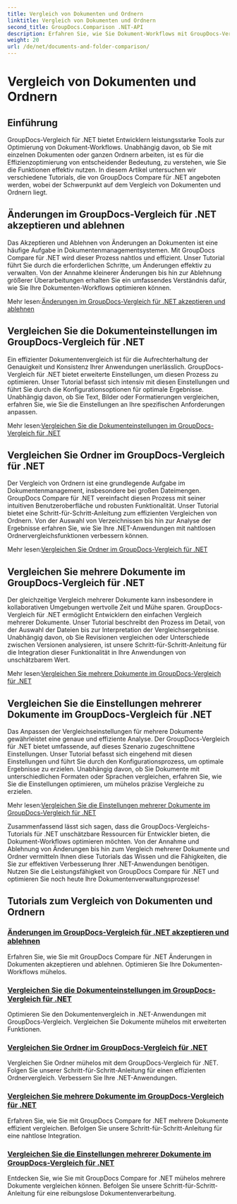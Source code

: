 ```yaml
---
title: Vergleich von Dokumenten und Ordnern
linktitle: Vergleich von Dokumenten und Ordnern
second_title: GroupDocs.Comparison .NET-API
description: Erfahren Sie, wie Sie Dokument-Workflows mit GroupDocs-Vergleichs-Tutorials für .NET optimieren. Akzeptieren Sie Änderungen, lehnen Sie sie ab und vergleichen Sie Dokumente und Ordner mühelos.
weight: 20
url: /de/net/documents-and-folder-comparison/
---
```


# Vergleich von Dokumenten und Ordnern

## Einführung

GroupDocs-Vergleich für .NET bietet Entwicklern leistungsstarke Tools zur Optimierung von Dokument-Workflows. Unabhängig davon, ob Sie mit einzelnen Dokumenten oder ganzen Ordnern arbeiten, ist es für die Effizienzoptimierung von entscheidender Bedeutung, zu verstehen, wie Sie die Funktionen effektiv nutzen. In diesem Artikel untersuchen wir verschiedene Tutorials, die von GroupDocs Compare für .NET angeboten werden, wobei der Schwerpunkt auf dem Vergleich von Dokumenten und Ordnern liegt.

## Änderungen im GroupDocs-Vergleich für .NET akzeptieren und ablehnen

Das Akzeptieren und Ablehnen von Änderungen an Dokumenten ist eine häufige Aufgabe in Dokumentenmanagementsystemen. Mit GroupDocs Compare für .NET wird dieser Prozess nahtlos und effizient. Unser Tutorial führt Sie durch die erforderlichen Schritte, um Änderungen effektiv zu verwalten. Von der Annahme kleinerer Änderungen bis hin zur Ablehnung größerer Überarbeitungen erhalten Sie ein umfassendes Verständnis dafür, wie Sie Ihre Dokumenten-Workflows optimieren können.

 Mehr lesen:[Änderungen im GroupDocs-Vergleich für .NET akzeptieren und ablehnen](./accept-reject-changes-dotnet/)

## Vergleichen Sie die Dokumenteinstellungen im GroupDocs-Vergleich für .NET

Ein effizienter Dokumentenvergleich ist für die Aufrechterhaltung der Genauigkeit und Konsistenz Ihrer Anwendungen unerlässlich. GroupDocs-Vergleich für .NET bietet erweiterte Einstellungen, um diesen Prozess zu optimieren. Unser Tutorial befasst sich intensiv mit diesen Einstellungen und führt Sie durch die Konfigurationsoptionen für optimale Ergebnisse. Unabhängig davon, ob Sie Text, Bilder oder Formatierungen vergleichen, erfahren Sie, wie Sie die Einstellungen an Ihre spezifischen Anforderungen anpassen.

 Mehr lesen:[Vergleichen Sie die Dokumenteinstellungen im GroupDocs-Vergleich für .NET](./compare-documents-settings-dotnet/)

## Vergleichen Sie Ordner im GroupDocs-Vergleich für .NET

Der Vergleich von Ordnern ist eine grundlegende Aufgabe im Dokumentenmanagement, insbesondere bei großen Dateimengen. GroupDocs Compare für .NET vereinfacht diesen Prozess mit seiner intuitiven Benutzeroberfläche und robusten Funktionalität. Unser Tutorial bietet eine Schritt-für-Schritt-Anleitung zum effizienten Vergleichen von Ordnern. Von der Auswahl von Verzeichnissen bis hin zur Analyse der Ergebnisse erfahren Sie, wie Sie Ihre .NET-Anwendungen mit nahtlosen Ordnervergleichsfunktionen verbessern können.

 Mehr lesen:[Vergleichen Sie Ordner im GroupDocs-Vergleich für .NET](./compare-folders-dotnet/)

## Vergleichen Sie mehrere Dokumente im GroupDocs-Vergleich für .NET

Der gleichzeitige Vergleich mehrerer Dokumente kann insbesondere in kollaborativen Umgebungen wertvolle Zeit und Mühe sparen. GroupDocs-Vergleich für .NET ermöglicht Entwicklern den einfachen Vergleich mehrerer Dokumente. Unser Tutorial beschreibt den Prozess im Detail, von der Auswahl der Dateien bis zur Interpretation der Vergleichsergebnisse. Unabhängig davon, ob Sie Revisionen vergleichen oder Unterschiede zwischen Versionen analysieren, ist unsere Schritt-für-Schritt-Anleitung für die Integration dieser Funktionalität in Ihre Anwendungen von unschätzbarem Wert.

 Mehr lesen:[Vergleichen Sie mehrere Dokumente im GroupDocs-Vergleich für .NET](./compare-multiple-documents-dotnet/)

## Vergleichen Sie die Einstellungen mehrerer Dokumente im GroupDocs-Vergleich für .NET

Das Anpassen der Vergleichseinstellungen für mehrere Dokumente gewährleistet eine genaue und effiziente Analyse. Der GroupDocs-Vergleich für .NET bietet umfassende, auf dieses Szenario zugeschnittene Einstellungen. Unser Tutorial befasst sich eingehend mit diesen Einstellungen und führt Sie durch den Konfigurationsprozess, um optimale Ergebnisse zu erzielen. Unabhängig davon, ob Sie Dokumente mit unterschiedlichen Formaten oder Sprachen vergleichen, erfahren Sie, wie Sie die Einstellungen optimieren, um mühelos präzise Vergleiche zu erzielen.

 Mehr lesen:[Vergleichen Sie die Einstellungen mehrerer Dokumente im GroupDocs-Vergleich für .NET](./compare-multiple-documents-settings-dotnet/)

Zusammenfassend lässt sich sagen, dass die GroupDocs-Vergleichs-Tutorials für .NET unschätzbare Ressourcen für Entwickler bieten, die Dokument-Workflows optimieren möchten. Von der Annahme und Ablehnung von Änderungen bis hin zum Vergleich mehrerer Dokumente und Ordner vermitteln Ihnen diese Tutorials das Wissen und die Fähigkeiten, die Sie zur effektiven Verbesserung Ihrer .NET-Anwendungen benötigen. Nutzen Sie die Leistungsfähigkeit von GroupDocs Compare für .NET und optimieren Sie noch heute Ihre Dokumentenverwaltungsprozesse!
## Tutorials zum Vergleich von Dokumenten und Ordnern
### [Änderungen im GroupDocs-Vergleich für .NET akzeptieren und ablehnen](./accept-reject-changes-dotnet/)
Erfahren Sie, wie Sie mit GroupDocs Compare für .NET Änderungen in Dokumenten akzeptieren und ablehnen. Optimieren Sie Ihre Dokumenten-Workflows mühelos.
### [Vergleichen Sie die Dokumenteinstellungen im GroupDocs-Vergleich für .NET](./compare-documents-settings-dotnet/)
Optimieren Sie den Dokumentenvergleich in .NET-Anwendungen mit GroupDocs-Vergleich. Vergleichen Sie Dokumente mühelos mit erweiterten Funktionen.
### [Vergleichen Sie Ordner im GroupDocs-Vergleich für .NET](./compare-folders-dotnet/)
Vergleichen Sie Ordner mühelos mit dem GroupDocs-Vergleich für .NET. Folgen Sie unserer Schritt-für-Schritt-Anleitung für einen effizienten Ordnervergleich. Verbessern Sie Ihre .NET-Anwendungen.
### [Vergleichen Sie mehrere Dokumente im GroupDocs-Vergleich für .NET](./compare-multiple-documents-dotnet/)
Erfahren Sie, wie Sie mit GroupDocs Compare for .NET mehrere Dokumente effizient vergleichen. Befolgen Sie unsere Schritt-für-Schritt-Anleitung für eine nahtlose Integration.
### [Vergleichen Sie die Einstellungen mehrerer Dokumente im GroupDocs-Vergleich für .NET](./compare-multiple-documents-settings-dotnet/)
Entdecken Sie, wie Sie mit GroupDocs Compare for .NET mühelos mehrere Dokumente vergleichen können. Befolgen Sie unsere Schritt-für-Schritt-Anleitung für eine reibungslose Dokumentenverarbeitung.